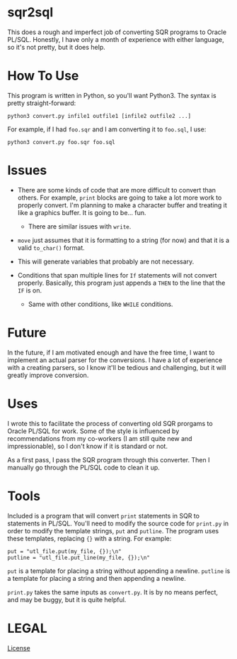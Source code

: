 # sqr2sql
This does a rough and imperfect job of converting SQR programs
to Oracle PL/SQL. Honestly, I have only a month of experience
with either language, so it's not pretty, but it does help.

# How To Use
This program is written in Python, so you'll want Python3. The
syntax is pretty straight-forward:
```
python3 convert.py infile1 outfile1 [infile2 outfile2 ...]
```

For example, if I had `foo.sqr` and I am converting it to
`foo.sql`, I use:
```
python3 convert.py foo.sqr foo.sql
```

# Issues
* There are some kinds of code that are more difficult to convert
than others. For example, `print` blocks are going to take a lot
more work to properly convert. I'm planning to make a character
buffer and treating it like a graphics buffer. It is going to
be... fun.
  * There are similar issues with `write`.

* `move` just assumes that it is formatting to a string (for now)
and that it is a valid `to_char()` format.

* This will generate variables that probably are not necessary.

* Conditions that span multiple lines for `If` statements will
  not convert properly. Basically, this program just appends a
  `THEN` to the line that the `IF` is on.
  * Same with other conditions, like `WHILE` conditions.

# Future
In the future, if I am motivated enough and have the free time,
I want to implement an actual parser for the conversions. I have
a lot of experience with a creating parsers, so I know it'll be
tedious and challenging, but it will greatly improve conversion.

# Uses
I wrote this to facilitate the process of converting old SQR
prorgams to Oracle PL/SQL for work. Some of the style is
influenced by recommendations from my co-workers (I am still
quite new and impressionable), so I don't know if it is
standard or not.

As a first pass, I pass the SQR program through this converter.
Then I manually go through the PL/SQL code to clean it up.

# Tools
Included is a program that will convert `print` statements in
SQR to statements in PL/SQL. You'll need to modify the source
code for `print.py` in order to modify the template strings,
`put` and `putline`. The program uses these templates,
replacing `{}` with a string. For example:

```
put = "utl_file.put(my_file, {});\n"
putline = "utl_file.put_line(my_file, {});\n"
```
`put` is a template for placing a string without appending a
newline. `putline` is a template for placing a string and then
appending a newline.

`print.py` takes the same inputs as `convert.py`. It is by no
means perfect, and may be buggy, but it is quite helpful. 

# LEGAL
[License](LICENSE.md)

